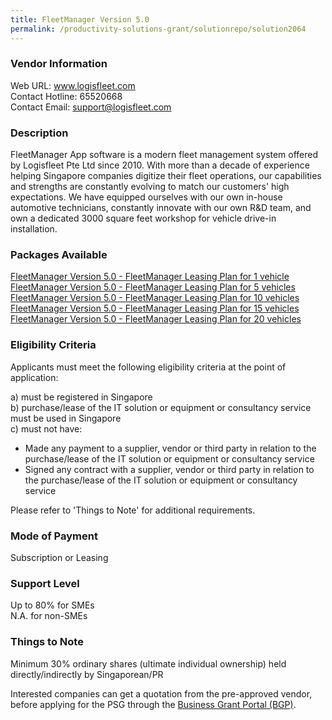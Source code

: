 ```yaml
---
title: FleetManager Version 5.0
permalink: /productivity-solutions-grant/solutionrepo/solution2064
---
```


### Vendor Information
Web URL: www.logisfleet.com <br>Contact Hotline: 65520668 <br>Contact Email: support@logisfleet.com <br>

### Description

FleetManager App software is a modern fleet management system offered by Logisfleet Pte Ltd since 2010. With more than a decade of experience helping Singapore companies digitize their fleet operations, our capabilities and strengths are constantly evolving to match our customers' high expectations. We have equipped ourselves with our own in-house automotive technicians, constantly innovate with our own R&D team, and own a dedicated 3000 square feet workshop for vehicle drive-in installation.

### Packages Available

<a href='https://www.gobusiness.gov.sg/images/psg/LOGISFLEET20200544_Desensitised_Annex_3(002)_Part_1.pdf' target='_blank'>FleetManager Version 5.0 - FleetManager Leasing Plan for 1 vehicle</a><br/>
<a href='https://www.gobusiness.gov.sg/images/psg/LOGISFLEET20200544_Desensitised_Annex_3(002)_Part_2.pdf' target='_blank'>FleetManager Version 5.0 - FleetManager Leasing Plan for 5 vehicles</a><br/>
<a href='https://www.gobusiness.gov.sg/images/psg/LOGISFLEET20200544_Desensitised_Annex_3(002)_Part_3.pdf' target='_blank'>FleetManager Version 5.0 - FleetManager Leasing Plan for 10 vehicles</a><br/>
<a href='https://www.gobusiness.gov.sg/images/psg/LOGISFLEET20200544_Desensitised_Annex_3(002)_Part_4.pdf' target='_blank'>FleetManager Version 5.0 - FleetManager Leasing Plan for 15 vehicles</a><br/>
<a href='https://www.gobusiness.gov.sg/images/psg/LOGISFLEET20200544_Desensitised_Annex_3(002)_Part_5.pdf' target='_blank'>FleetManager Version 5.0 - FleetManager Leasing Plan for 20 vehicles</a><br/>

### Eligibility Criteria

Applicants must meet the following eligibility criteria at the point of application:

a) must be registered in Singapore <br>
b) purchase/lease of the IT solution or equipment or consultancy service must be used in Singapore <br>
c) must not have:
- Made any payment to a supplier, vendor or third party in relation to the purchase/lease of the IT solution or equipment or consultancy service
- Signed any contract with a supplier, vendor or third party in relation to the purchase/lease of the IT solution or equipment or consultancy service

Please refer to 'Things to Note' for additional requirements.

### Mode of Payment
Subscription or Leasing

### Support Level
Up to 80% for SMEs <br>
N.A. for non-SMEs

### Things to Note
Minimum 30% ordinary shares (ultimate individual ownership) held directly/indirectly by Singaporean/PR

Interested companies can get a quotation from the pre-approved vendor, before applying for the PSG through the <a target='_blank' href='https://www.businessgrants.gov.sg/'>Business Grant Portal (BGP)</a>.
